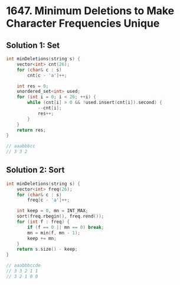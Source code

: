 # 1647. Minimum Deletions to Make Character Frequencies Unique

## Solution 1: Set

```cpp
int minDeletions(string s) {
    vector<int> cnt(26);
    for (char& c : s)
        cnt[c - 'a']++;

    int res = 0;
    unordered_set<int> used;
    for (int i = 0; i < 26; ++i) {
        while (cnt[i] > 0 && !used.insert(cnt[i]).second) {
            --cnt[i];
            res++;
        }
    }
    return res;
}

// aaabbbcc
// 3 3 2
```

## Solution 2: Sort

```cpp
int minDeletions(string s) {
    vector<int> freq(26);
    for (char& c : s)
        freq[c - 'a']++;

    int keep = 0, mn = INT_MAX;
    sort(freq.rbegin(), freq.rend());
    for (int f : freq) {
        if (f == 0 || mn == 0) break;
        mn = min(f, mn - 1);
        keep += mn;
    }
    return s.size() - keep;
}

// aaabbbccde
// 3 3 2 1 1
// 3 2 1 0 0
```
